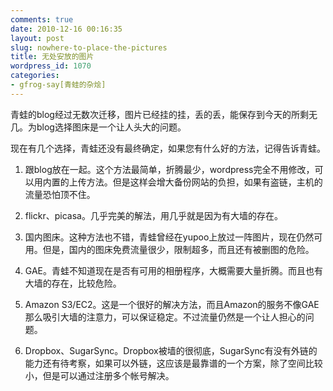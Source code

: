 ```yaml
---
comments: true
date: 2010-12-16 00:16:35
layout: post
slug: nowhere-to-place-the-pictures
title: 无处安放的图片
wordpress_id: 1070
categories:
- gfrog-say[青蛙的杂烩]
---
```


青蛙的blog经过无数次迁移，图片已经挂的挂，丢的丢，能保存到今天的所剩无几。为blog选择图床是一个让人头大的问题。

现在有几个选择，青蛙还没有最终确定，如果您有什么好的方法，记得告诉青蛙。



	
  1. 跟blog放在一起。这个方法最简单，折腾最少，wordpress完全不用修改，可以用内置的上传方法。但是这样会增大备份网站的负担，如果有盗链，主机的流量恐怕顶不住。

	
  2. flickr、picasa。几乎完美的解法，用几乎就是因为有大墙的存在。

	
  3. 国内图床。这种方法也不错，青蛙曾经在yupoo上放过一阵图片，现在仍然可用。但是，国内的图床免费流量很少，限制超多，而且还有被删图的危险。

	
  4. GAE。青蛙不知道现在是否有可用的相册程序，大概需要大量折腾。而且也有大墙的存在，比较危险。

	
  5. Amazon S3/EC2。这是一个很好的解决方法，而且Amazon的服务不像GAE那么吸引大墙的注意力，可以保证稳定。不过流量仍然是一个让人担心的问题。

	
  6. Dropbox、SugarSync。Dropbox被墙的很彻底，SugarSync有没有外链的能力还有待考察，如果可以外链，这应该是最靠谱的一个方案，除了空间比较小，但是可以通过注册多个帐号解决。


